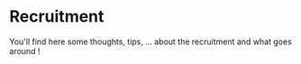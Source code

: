 # Recruitment
You'll find here some thoughts, tips, ... about the recruitment and what goes around ! 
